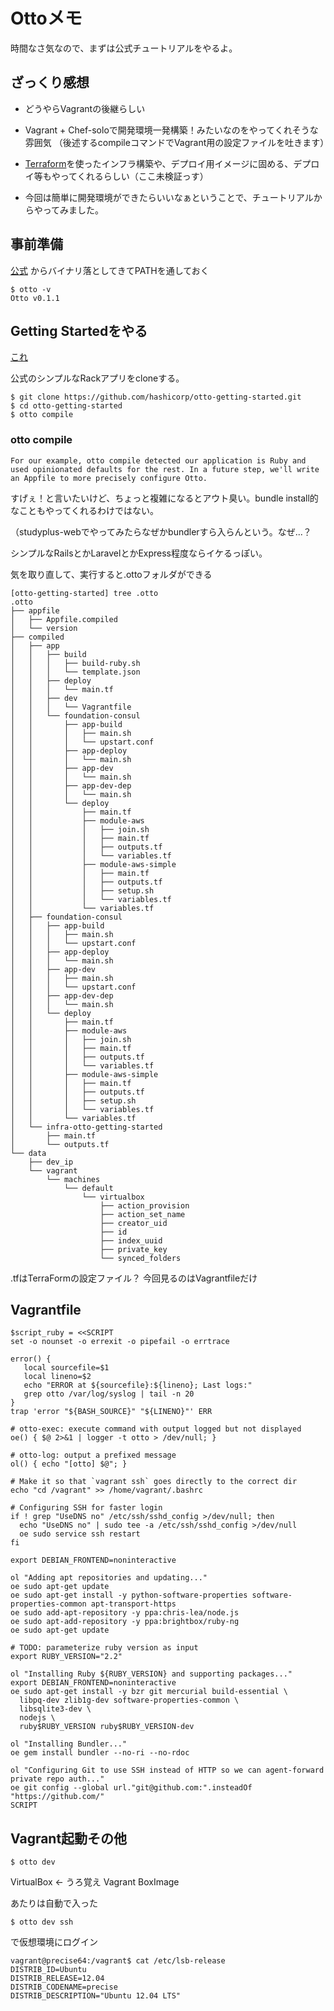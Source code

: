 # Ottoメモ

時間なさ気なので、まずは公式チュートリアルをやるよ。

## ざっくり感想

* どうやらVagrantの後継らしい
* Vagrant + Chef-soloで開発環境一発構築！みたいなのをやってくれそうな雰囲気
（後述するcompileコマンドでVagrant用の設定ファイルを吐きます）
* [Terraform](https://terraform.io)を使ったインフラ構築や、デプロイ用イメージに固める、デプロイ等もやってくれるらしい（ここ未検証っす）

* 今回は簡単に開発環境ができたらいいなぁということで、チュートリアルからやってみました。

## 事前準備
[公式](https://hashicorp.com/blog/otto.html)
からバイナリ落としてきてPATHを通しておく

```
$ otto -v
Otto v0.1.1
```

## Getting Startedをやる

[これ](https://ottoproject.io/intro/getting-started/dev.html)

公式のシンプルなRackアプリをcloneする。

```
$ git clone https://github.com/hashicorp/otto-getting-started.git
$ cd otto-getting-started
$ otto compile
```

### otto compile

```
For our example, otto compile detected our application is Ruby and used opinionated defaults for the rest. In a future step, we'll write an Appfile to more precisely configure Otto.
```
すげぇ！と言いたいけど、ちょっと複雑になるとアウト臭い。bundle install的なこともやってくれるわけではない。

（studyplus-webでやってみたらなぜかbundlerすら入らんという。なぜ...？

シンプルなRailsとかLaravelとかExpress程度ならイケるっぽい。

気を取り直して、実行すると.ottoフォルダができる

```
[otto-getting-started] tree .otto
.otto
├── appfile
│   ├── Appfile.compiled
│   └── version
├── compiled
│   ├── app
│   │   ├── build
│   │   │   ├── build-ruby.sh
│   │   │   └── template.json
│   │   ├── deploy
│   │   │   └── main.tf
│   │   ├── dev
│   │   │   └── Vagrantfile
│   │   └── foundation-consul
│   │       ├── app-build
│   │       │   ├── main.sh
│   │       │   └── upstart.conf
│   │       ├── app-deploy
│   │       │   └── main.sh
│   │       ├── app-dev
│   │       │   └── main.sh
│   │       ├── app-dev-dep
│   │       │   └── main.sh
│   │       └── deploy
│   │           ├── main.tf
│   │           ├── module-aws
│   │           │   ├── join.sh
│   │           │   ├── main.tf
│   │           │   ├── outputs.tf
│   │           │   └── variables.tf
│   │           ├── module-aws-simple
│   │           │   ├── main.tf
│   │           │   ├── outputs.tf
│   │           │   ├── setup.sh
│   │           │   └── variables.tf
│   │           └── variables.tf
│   ├── foundation-consul
│   │   ├── app-build
│   │   │   ├── main.sh
│   │   │   └── upstart.conf
│   │   ├── app-deploy
│   │   │   └── main.sh
│   │   ├── app-dev
│   │   │   ├── main.sh
│   │   │   └── upstart.conf
│   │   ├── app-dev-dep
│   │   │   └── main.sh
│   │   └── deploy
│   │       ├── main.tf
│   │       ├── module-aws
│   │       │   ├── join.sh
│   │       │   ├── main.tf
│   │       │   ├── outputs.tf
│   │       │   └── variables.tf
│   │       ├── module-aws-simple
│   │       │   ├── main.tf
│   │       │   ├── outputs.tf
│   │       │   ├── setup.sh
│   │       │   └── variables.tf
│   │       └── variables.tf
│   └── infra-otto-getting-started
│       ├── main.tf
│       └── outputs.tf
└── data
    ├── dev_ip
    └── vagrant
        └── machines
            └── default
                └── virtualbox
                    ├── action_provision
                    ├── action_set_name
                    ├── creator_uid
                    ├── id
                    ├── index_uuid
                    ├── private_key
                    └── synced_folders
```

.tfはTerraFormの設定ファイル？
今回見るのはVagrantfileだけ


## Vagrantfile

```
$script_ruby = <<SCRIPT
set -o nounset -o errexit -o pipefail -o errtrace

error() {
   local sourcefile=$1
   local lineno=$2
   echo "ERROR at ${sourcefile}:${lineno}; Last logs:"
   grep otto /var/log/syslog | tail -n 20
}
trap 'error "${BASH_SOURCE}" "${LINENO}"' ERR

# otto-exec: execute command with output logged but not displayed
oe() { $@ 2>&1 | logger -t otto > /dev/null; }

# otto-log: output a prefixed message
ol() { echo "[otto] $@"; }

# Make it so that `vagrant ssh` goes directly to the correct dir
echo "cd /vagrant" >> /home/vagrant/.bashrc

# Configuring SSH for faster login
if ! grep "UseDNS no" /etc/ssh/sshd_config >/dev/null; then
  echo "UseDNS no" | sudo tee -a /etc/ssh/sshd_config >/dev/null
  oe sudo service ssh restart
fi

export DEBIAN_FRONTEND=noninteractive

ol "Adding apt repositories and updating..."
oe sudo apt-get update
oe sudo apt-get install -y python-software-properties software-properties-common apt-transport-https
oe sudo add-apt-repository -y ppa:chris-lea/node.js
oe sudo apt-add-repository -y ppa:brightbox/ruby-ng
oe sudo apt-get update

# TODO: parameterize ruby version as input
export RUBY_VERSION="2.2"

ol "Installing Ruby ${RUBY_VERSION} and supporting packages..."
export DEBIAN_FRONTEND=noninteractive
oe sudo apt-get install -y bzr git mercurial build-essential \
  libpq-dev zlib1g-dev software-properties-common \
  libsqlite3-dev \
  nodejs \
  ruby$RUBY_VERSION ruby$RUBY_VERSION-dev

ol "Installing Bundler..."
oe gem install bundler --no-ri --no-rdoc

ol "Configuring Git to use SSH instead of HTTP so we can agent-forward private repo auth..."
oe git config --global url."git@github.com:".insteadOf "https://github.com/"
SCRIPT
```

## Vagrant起動その他

```
$ otto dev
```

VirtualBox ← うろ覚え
Vagrant
BoxImage

あたりは自動で入った

```
$ otto dev ssh
```

で仮想環境にログイン

```
vagrant@precise64:/vagrant$ cat /etc/lsb-release
DISTRIB_ID=Ubuntu
DISTRIB_RELEASE=12.04
DISTRIB_CODENAME=precise
DISTRIB_DESCRIPTION="Ubuntu 12.04 LTS"
```
